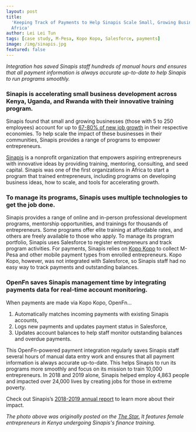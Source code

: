 ```yaml
---
layout: post
title:
  'Keeping Track of Payments to Help Sinapis Scale Small, Growing Businesses in
  Africa'
author: Lei Lei Tun
tags: [case study, M-Pesa, Kopo Kopo, Salesforce, payments]
image: /img/sinapis.jpg
featured: false
---
```


_Integration has saved Sinapis staff hundreds of manual hours and ensures that
all payment information is always accurate up-to-date to help Sinapis to run
programs smoothly._

<!--truncate-->

### Sinapis is accelerating small business development across Kenya, Uganda, and Rwanda with their innovative training program.

Sinapis found that small and growing businesses (those with 5 to 250 employees)
account for up to
[67-80% of new job growth](https://sinapis.org/job-creators-why-small-and-growing-businesses-are-essential-to-recovering-from-a-pandemic/)
in their respective economies. To help scale the impact of these businesses in
their communities, Sinapis provides a range of programs to empower
entrepreneurs.

[Sinapis](https://sinapis.org/) is a nonprofit organization that empowers
aspiring entrepreneurs with innovative ideas by providing training, mentoring,
consulting, and seed capital. Sinapis was one of the first organizations in
Africa to start a program that trained entrepreneurs, including programs on
developing business ideas, how to scale, and tools for accelerating growth.

### To manage its programs, Sinapis uses multiple technologies to get the job done.

Sinapis provides a range of online and in-person professional development
programs, mentorship opportunities, and trainings for thousands of
entrepreneurs. Some programs offer elite training at affordable rates, and
others are freely available to those who apply. To manage its program portfolio,
Sinapis uses Salesforce to register entrepreneurs and track program activities.
For payments, Sinapis relies on [Kopo Kopo](https://kopokopo.co.ke/) to collect
M-Pesa and other mobile payment types from enrolled entrepreneurs. Kopo Kopo,
however, was not integrated with Salesforce, so Sinapis staff had no easy way to
track payments and outstanding balances.

### OpenFn saves Sinapis management time by integrating payments data for real-time account monitoring.

When payments are made via Kopo Kopo, OpenFn...

1. Automatically matches incoming payments with existing Sinapis accounts,
2. Logs new payments and updates payment status in Salesforce,
3. Updates account balances to help staff monitor outstanding balances and
   overdue payments.

This OpenFn-powered payment integration regularly saves Sinapis staff several
hours of manual data entry work and ensures that all payment information is
always accurate up-to-date. This helps Sinapis to run its programs more smoothly
and focus on its mission to train 10,000 entrepreneurs. In 2018 and 2019 alone,
Sinapis helped employ 4,863 people and impacted over 24,000 lives by creating
jobs for those in extreme poverty.

Check out Sinapis’s
[2018-2019 annual report](https://sinapis.org/wp-content/uploads/2020/04/2018-19-Sinapis-Annual-Report-Digital-Version.pdf)
to learn more about their impact.

_The photo above was originally posted on the
[The Star.](http://www.the-star.co.ke/) It features female entrepreneurs in
Kenya undergoing Sinapis's finance training._

